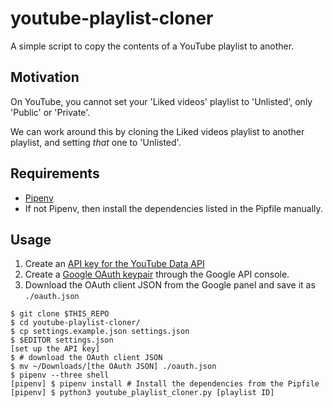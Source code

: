 # youtube-playlist-cloner

A simple script to copy the contents of a YouTube playlist to another.

## Motivation

On YouTube, you cannot set your 'Liked videos' playlist to 'Unlisted', only 'Public' or 'Private'.

We can work around this by cloning the Liked videos playlist to another playlist, and setting *that* one to 'Unlisted'.

## Requirements

- [Pipenv](https://pipenv.pypa.io/)
- If not Pipenv, then install the dependencies listed in the Pipfile manually.

## Usage

1. Create an [API key for the YouTube Data API](https://developers.google.com/youtube/v3/quickstart/python#step_1_set_up_your_project_and_credentials)
2. Create a [Google OAuth keypair](https://console.developers.google.com/apis/credentials) through the Google API console.
3. Download the OAuth client JSON from the Google panel and save it as `./oauth.json`

```
$ git clone $THIS_REPO
$ cd youtube-playlist-cloner/
$ cp settings.example.json settings.json
$ $EDITOR settings.json
[set up the API key]
$ # download the OAuth client JSON
$ mv ~/Downloads/[the OAuth JSON] ./oauth.json
$ pipenv --three shell
[pipenv] $ pipenv install # Install the dependencies from the Pipfile
[pipenv] $ python3 youtube_playlist_cloner.py [playlist ID]
```
